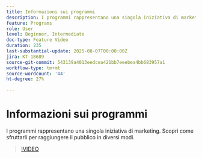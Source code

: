 ```yaml
---
title: Informazioni sui programmi
description: I programmi rappresentano una singola iniziativa di marketing. Scopri come sfruttarli per raggiungere il pubblico in diversi modi.
feature: Programs
role: User
level: Beginner, Intermediate
doc-type: Feature Video
duration: 235
last-substantial-update: 2025-08-07T00:00:00Z
jira: KT-18689
source-git-commit: 543139a4013eedcea421bb7eeebea4bb683957a1
workflow-type: tm+mt
source-wordcount: '44'
ht-degree: 27%

---
```



# Informazioni sui programmi

I programmi rappresentano una singola iniziativa di marketing. Scopri come sfruttarli per raggiungere il pubblico in diversi modi.

>[!VIDEO](https://video.tv.adobe.com/v/3470486/?learn=on&enablevpops)
